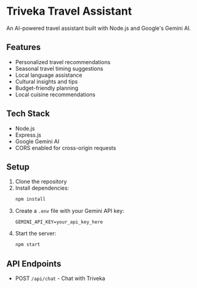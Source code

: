 # Triveka Travel Assistant

An AI-powered travel assistant built with Node.js and Google's Gemini AI.

## Features

- Personalized travel recommendations
- Seasonal travel timing suggestions
- Local language assistance
- Cultural insights and tips
- Budget-friendly planning
- Local cuisine recommendations

## Tech Stack

- Node.js
- Express.js
- Google Gemini AI
- CORS enabled for cross-origin requests

## Setup

1. Clone the repository
2. Install dependencies:
   ```bash
   npm install
   ```
3. Create a `.env` file with your Gemini API key:
   ```
   GEMINI_API_KEY=your_api_key_here
   ```
4. Start the server:
   ```bash
   npm start
   ```

## API Endpoints

- POST `/api/chat` - Chat with Triveka
